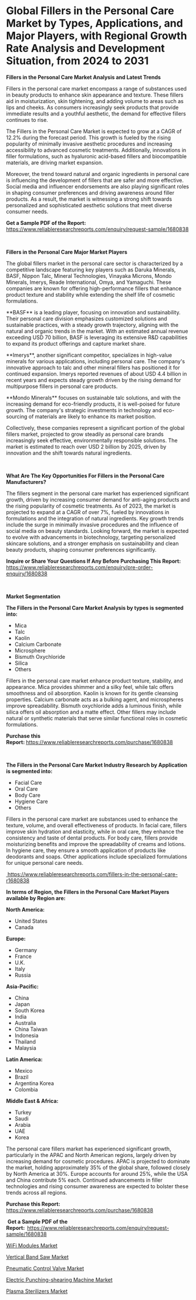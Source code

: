 <p><h1>Global Fillers in the Personal Care Market by Types, Applications, and Major Players, with Regional Growth Rate Analysis and Development Situation, from 2024 to 2031</h1></p><p><strong>Fillers in the Personal Care Market Analysis and Latest Trends</strong></p>
<p><p>Fillers in the personal care market encompass a range of substances used in beauty products to enhance skin appearance and texture. These fillers aid in moisturization, skin tightening, and adding volume to areas such as lips and cheeks. As consumers increasingly seek products that provide immediate results and a youthful aesthetic, the demand for effective fillers continues to rise.</p><p>The Fillers in the Personal Care Market is expected to grow at a CAGR of 12.2% during the forecast period. This growth is fueled by the rising popularity of minimally invasive aesthetic procedures and increasing accessibility to advanced cosmetic treatments. Additionally, innovations in filler formulations, such as hyaluronic acid-based fillers and biocompatible materials, are driving market expansion. </p><p>Moreover, the trend toward natural and organic ingredients in personal care is influencing the development of fillers that are safer and more effective. Social media and influencer endorsements are also playing significant roles in shaping consumer preferences and driving awareness around filler products. As a result, the market is witnessing a strong shift towards personalized and sophisticated aesthetic solutions that meet diverse consumer needs.</p></p>
<p><strong>Get a Sample PDF of the Report:&nbsp;</strong> <a href="https://www.reliableresearchreports.com/enquiry/request-sample/1680838?utm_campaign=33&utm_medium=2&utm_source=Github&utm_content=ia&utm_term=16122024&utm_id=fillers-in-the-personal-care">https://www.reliableresearchreports.com/enquiry/request-sample/1680838</a></p>
<p>&nbsp;</p>
<p><strong>Fillers in the Personal Care Major Market Players</strong></p>
<p><p>The global fillers market in the personal care sector is characterized by a competitive landscape featuring key players such as Daruka Minerals, BASF, Nippon Talc, Mineral Technologies, Vinayaka Microns, Mondo Minerals, Imerys, Reade International, Omya, and Yamaguchi. These companies are known for offering high-performance fillers that enhance product texture and stability while extending the shelf life of cosmetic formulations.</p><p>**BASF** is a leading player, focusing on innovation and sustainability. Their personal care division emphasizes customized solutions and sustainable practices, with a steady growth trajectory, aligning with the natural and organic trends in the market. With an estimated annual revenue exceeding USD 70 billion, BASF is leveraging its extensive R&D capabilities to expand its product offerings and capture market share.</p><p>**Imerys**, another significant competitor, specializes in high-value minerals for various applications, including personal care. The company's innovative approach to talc and other mineral fillers has positioned it for continued expansion. Imerys reported revenues of about USD 4.4 billion in recent years and expects steady growth driven by the rising demand for multipurpose fillers in personal care products.</p><p>**Mondo Minerals** focuses on sustainable talc solutions, and with the increasing demand for eco-friendly products, it is well-poised for future growth. The company's strategic investments in technology and eco-sourcing of materials are likely to enhance its market position.</p><p>Collectively, these companies represent a significant portion of the global fillers market, projected to grow steadily as personal care brands increasingly seek effective, environmentally responsible solutions. The market is estimated to reach over USD 2 billion by 2025, driven by innovation and the shift towards natural ingredients.</p></p>
<p>&nbsp;</p>
<p><strong>What Are The Key Opportunities For Fillers in the Personal Care Manufacturers?</strong></p>
<p><p>The fillers segment in the personal care market has experienced significant growth, driven by increasing consumer demand for anti-aging products and the rising popularity of cosmetic treatments. As of 2023, the market is projected to expand at a CAGR of over 7%, fueled by innovations in formulations and the integration of natural ingredients. Key growth trends include the surge in minimally invasive procedures and the influence of social media on beauty standards. Looking forward, the market is expected to evolve with advancements in biotechnology, targeting personalized skincare solutions, and a stronger emphasis on sustainability and clean beauty products, shaping consumer preferences significantly.</p></p>
<p><strong>Inquire or Share Your Questions If Any Before Purchasing This Report:</strong> <a href="https://www.reliableresearchreports.com/enquiry/pre-order-enquiry/1680838?utm_campaign=33&utm_medium=2&utm_source=Github&utm_content=ia&utm_term=16122024&utm_id=fillers-in-the-personal-care">https://www.reliableresearchreports.com/enquiry/pre-order-enquiry/1680838</a></p>
<p>&nbsp;</p>
<p><strong>Market Segmentation</strong></p>
<p><strong>The Fillers in the Personal Care Market Analysis by types is segmented into:</strong></p>
<p><ul><li>Mica</li><li>Talc</li><li>Kaolin</li><li>Calcium Carbonate</li><li>Microsphere</li><li>Bismuth Oxychloride</li><li>Silica</li><li>Others</li></ul></p>
<p><p>Fillers in the personal care market enhance product texture, stability, and appearance. Mica provides shimmer and a silky feel, while talc offers smoothness and oil absorption. Kaolin is known for its gentle cleansing properties. Calcium carbonate acts as a bulking agent, and microspheres improve spreadability. Bismuth oxychloride adds a luminous finish, while silica offers oil absorption and a matte effect. Other fillers may include natural or synthetic materials that serve similar functional roles in cosmetic formulations.</p></p>
<p><strong>Purchase this Report:&nbsp;</strong><a href="https://www.reliableresearchreports.com/purchase/1680838?utm_campaign=33&utm_medium=2&utm_source=Github&utm_content=ia&utm_term=16122024&utm_id=fillers-in-the-personal-care">https://www.reliableresearchreports.com/purchase/1680838</a></p>
<p>&nbsp;</p>
<p><strong>The Fillers in the Personal Care Market Industry Research by Application is segmented into:</strong></p>
<p><ul><li>Facial Care</li><li>Oral Care</li><li>Body Care</li><li>Hygiene Care</li><li>Others</li></ul></p>
<p><p>Fillers in the personal care market are substances used to enhance the texture, volume, and overall effectiveness of products. In facial care, fillers improve skin hydration and elasticity, while in oral care, they enhance the consistency and taste of dental products. For body care, fillers provide moisturizing benefits and improve the spreadability of creams and lotions. In hygiene care, they ensure a smooth application of products like deodorants and soaps. Other applications include specialized formulations for unique personal care needs.</p></p>
<p><a href="https://www.reliableresearchreports.com/fillers-in-the-personal-care-r1680838?utm_campaign=33&utm_medium=2&utm_source=Github&utm_content=ia&utm_term=16122024&utm_id=fillers-in-the-personal-care">&nbsp;https://www.reliableresearchreports.com/fillers-in-the-personal-care-r1680838</a></p>
<p><strong>In terms of Region, the Fillers in the Personal Care Market Players available by Region are:</strong></p>
<p>
    <p> <strong> North America: </strong>
        <ul>
            <li>United States</li>
            <li>Canada</li>
        </ul>
        </p> 
    <p> <strong> Europe: </strong>
        <ul>
            <li>Germany</li>
            <li>France</li>
            <li>U.K.</li>
            <li>Italy</li>
            <li>Russia</li>
        </ul>
        </p> 
    <p> <strong> Asia-Pacific: </strong>
        <ul>
            <li>China</li>
            <li>Japan</li>
            <li>South Korea</li>
            <li>India</li>
            <li>Australia</li>
            <li>China Taiwan</li>
            <li>Indonesia</li>
            <li>Thailand</li>
            <li>Malaysia</li>
        </ul>
        </p> 
    <p> <strong> Latin America: </strong>
        <ul>
            <li>Mexico</li>
            <li>Brazil</li>
            <li>Argentina Korea</li>
            <li>Colombia</li>
        </ul>
        </p> 
    <p> <strong> Middle East & Africa: </strong>
        <ul>
            <li>Turkey</li>
            <li>Saudi</li>
            <li>Arabia</li>
            <li>UAE</li>
            <li>Korea</li>
        </ul>
    </p>
    </p>
<p><p>The personal care fillers market has experienced significant growth, particularly in the APAC and North American regions, largely driven by increasing demand for cosmetic procedures. APAC is projected to dominate the market, holding approximately 35% of the global share, followed closely by North America at 30%. Europe accounts for around 25%, while the USA and China contribute 5% each. Continued advancements in filler technologies and rising consumer awareness are expected to bolster these trends across all regions.</p></p>
<p><strong>Purchase this Report: </strong><a href="https://www.reliableresearchreports.com/purchase/1680838?utm_campaign=33&utm_medium=2&utm_source=Github&utm_content=ia&utm_term=16122024&utm_id=fillers-in-the-personal-care">https://www.reliableresearchreports.com/purchase/1680838</a></p>
<p>&nbsp;<strong>Get a Sample PDF of the Report:&nbsp;&nbsp;</strong><a href="https://www.reliableresearchreports.com/enquiry/request-sample/1680838?utm_campaign=33&utm_medium=2&utm_source=Github&utm_content=ia&utm_term=16122024&utm_id=fillers-in-the-personal-care">https://www.reliableresearchreports.com/enquiry/request-sample/1680838</a></p>
<p><strong></strong></p>
<p><p><a href="https://www.linkedin.com/pulse/study-extensively-examines-wifi-modulesmarket-size-terms-value-it7ce?utm_campaign=33&utm_medium=2&utm_source=Github&utm_content=ia&utm_term=16122024&utm_id=fillers-in-the-personal-care">WiFi Modules Market</a></p><p><a href="https://github.com/marlanamarvn/Market-Research-Report-List-1/blob/main/vertical-band-saw-market.md?utm_campaign=33&utm_medium=2&utm_source=Github&utm_content=ia&utm_term=16122024&utm_id=fillers-in-the-personal-care">Vertical Band Saw Market</a></p><p><a href="https://www.linkedin.com/pulse/unveiling-market-trends-global-pneumatic-control-valve-4agee?utm_campaign=33&utm_medium=2&utm_source=Github&utm_content=ia&utm_term=16122024&utm_id=fillers-in-the-personal-care">Pneumatic Control Valve Market</a></p><p><a href="https://github.com/XavierTyler76/Market-Research-Report-List-1/blob/main/electric-punching-shearing-machine-market.md?utm_campaign=33&utm_medium=2&utm_source=Github&utm_content=ia&utm_term=16122024&utm_id=fillers-in-the-personal-care">Electric Punching-shearing Machine Market</a></p><p><a href="https://www.linkedin.com/pulse/growth-projections-plasma-sterilizers-market-in-depth-xyfne?utm_campaign=33&utm_medium=2&utm_source=Github&utm_content=ia&utm_term=16122024&utm_id=fillers-in-the-personal-care">Plasma Sterilizers Market</a></p></p>